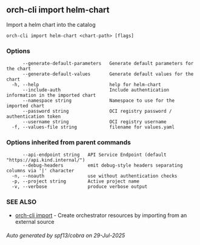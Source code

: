 ## orch-cli import helm-chart

Import a helm chart into the catalog

```
orch-cli import helm-chart <chart-path> [flags]
```

### Options

```
      --generate-default-parameters   Generate default parameters for the chart
      --generate-default-values       Generate default values for the chart
  -h, --help                          help for helm-chart
      --include-auth                  Include authentication information in the imported chart
      --namespace string              Namespace to use for the imported chart
      --password string               OCI registry password / authentication token
      --username string               OCI registry username
  -f, --values-file string            filename for values.yaml
```

### Options inherited from parent commands

```
      --api-endpoint string   API Service Endpoint (default "https://api.kind.internal/")
      --debug-headers         emit debug-style headers separating columns via '|' character
  -n, --noauth                use without authentication checks
  -p, --project string        Active project name
  -v, --verbose               produce verbose output
```

### SEE ALSO

* [orch-cli import](orch-cli_import.md)	 - Create orchestrator resources by importing from an external source

###### Auto generated by spf13/cobra on 29-Jul-2025

